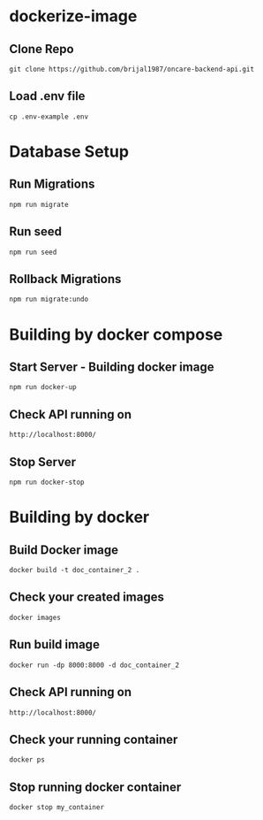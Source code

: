 # dockerize-image

## Clone Repo
`git clone https://github.com/brijal1987/oncare-backend-api.git`

## Load .env file
`cp .env-example .env`

# Database Setup
## Run Migrations
`npm run migrate`

## Run seed
`npm run seed`

## Rollback Migrations
`npm run migrate:undo`

# Building by docker compose

## Start Server - Building docker image
`npm run docker-up`

## Check API running on
`http://localhost:8000/`

## Stop Server
`npm run docker-stop`


# Building by docker

## Build Docker image
`docker build -t doc_container_2 .`

## Check your created images
`docker images`

## Run build image
`docker run -dp 8000:8000 -d doc_container_2`

## Check API running on
`http://localhost:8000/`

## Check your running container
`docker ps`

## Stop running docker container
`docker stop my_container`
